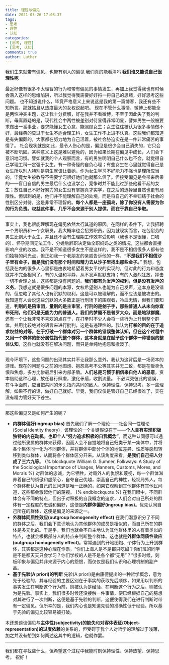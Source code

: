 ```yaml
---
title: 理性与偏见
date: 2021-03-26 17:08:37
tags:
- 思考
- 理性
- 认知
categories:
- [思考, 理性]
- [思考, 认知]
comments: true
author: Luther
---
```

我们生来就带有偏见，也带有别人的偏见
我们真的能看清吗
**我们谁又能说自己很理性呢**

<!-- more -->
最近好像有很多不太理智的行为和带有偏见的事情发生，再加上我觉得我也有时候会落入这样的思维陷阱，所以我觉得我需要好好捋一捋自己的思绪，好好思考这些问题。
也不知道说什么，毕竟严格意义上来说这是我的第一篇博客，我还有些不知所言。那就姑且从热度最大的女权说起吧。
现在不管什么事情，微博上都能全是两性冲突主题，这让我十分费解，好在我并不看微博，不至于因此失了我的判断。毋庸置疑的是，现代社会中两性被差别对待显得非常明显，譬如男生一般被要求做出一番事业，要求能懂女生心意、能照顾女生；女生往往被认为很多事情做不好，最经典的莫过于女生不适合理工科，女生工作不上进不认真。这些我们都知道是有失偏颇的，大家都在努力地为自己活着，被社会胁迫实在是一件非常痛苦的事情了。
社会现状就是如此，最令人伤心的是，偏见是很少会自己消失的，它只会被不断巩固。某种意义上这是难以避免的，因为如果长期在偏见中成长，人们会下意识地习惯。譬如就我的个人观察而言，有的男生明明自己什么也不会，就觉得自己学理工科一定强于女生，有一种奇怪的自负心理；有些女生在心里就觉得自己是女生所以别人特别是男生就该让着她，作为女生学习不好能力不强也是理所应当的，毕竟女生被教导不需要学习很好她们也就那么信了。但接受偏见是会带来后果的——盲目自信的男生最后什么也没学会，竞争时并不能比过那些他看不起的女生；放任自己不好好努力的女生没有掌握真才实学，在之后的选择里自然也更有局限性。但讽刺的是，他们并不能理解自己的处境，而是将自己的不幸归结于社会的性别区分对待，这是非常不理智的。**每个人都是一座孤岛，除了你没有人需要为你的行为负责。权益这件事，几乎不会来源于别人提供，而在于靠自己争取。**

-------------------------------
事实上，我也很能理解现在偏见依然大行其道的原因。在同样的条件下，让我招聘一个男职员和一个女职员，我大概率也会招男职员，因为就现实而言，吃苦耐劳的男生比例大于女生，并且还不会有生理期工作效率受影响（我也不是很懂，口嗨的）、怀孕期间无法工作、分娩后辞职决定做全职妈妈之类的情况，这些都会直接影响产业的收益。我不是不知道很多女生不是这样的，我不是不相信很多人都有他们独特的闪光点，但正如我一个老朋友的亲戚告诉他的一样，**“不是我们不相信沙子里有金子，而是我们没有那个时间和精力去从沙子里找出那些金子。”**
我想，包括我在内的很多人心里都是由衷地希望着男女平权的实现的，但对此的行为和态度就并不完全相同了。有的人温和平静，从不发声默默支持；有的人激烈狂放，抨击一切不合理之处，这些都是没有问题的。**我们都有为发声的权利，但是没有发声的义务**。我想这就是很多问题的本源，女权希望别人也能为自己发声，这本身是没错的，但忽略了其他人也有沉默的权利，这是可以被理解的，而不应该是被攻击的。我知道有人会说这些沉默的大多数正是行刑场下的围观者，冷血无情，但我们要知道，**判刑的是陪审团，量刑的是主审官，行刑的是刽子手，那些普通人从未向你宣布死刑，他们只是无能为力的普通人。我们的梦魇不是普罗大众，而是地狱群魔**。还有一个让我非常不喜欢的点在于，在打拳时不少人会将一些行为上升到整个群体，并用比较绝对的语言来进行批判，这是有违理性的。我认为**打拳的目的在于追求权益的对等，在于打破一个群体对另一个群体的错误整体认知，但在这个过程中又用一个群体的部分属性指代整个群体，这本身就是在赋予这个群体一种错误的整体认知**，这样也就没有在解决问题，而只是单纯地抱怨和撒泼了。

--------------------------------
现今环境下，这些问题的出现其实并不让我那么意外，我认为这背后是一场资本的游戏。现在的问题与之前的地图炮、抱怨高考不公等其实并无二致，都是在贩卖仇恨和焦虑，多方比惨最后引来内部矛盾。**人们总是习惯于相信来自他人的恶意**，资本借助这种心理，放任暴行肆虐，激化矛盾，收割流量。
不必深究彼此的错误，在斗争面前，应当把共同的矛头指向共同的敌人，保持理性、保持思考，多一些理解，如果不行的话，做好自己就好。毕竟，我们仅仅是管好自己已经很难了，实在没有精力管好天下苍生。

------------------------------------
那这些偏见又是如何产生的呢？
- **内群体偏好(ingroup bias)**
    首先我们了解一个理论——社会同一性理论(Social identity theory)，该理论的一个关键假设在于——**个人具有实现积极独特的内在动机。也即个人“努力追求积极的自我概念”**，而这种认同感可以通过他所隶属的群体来获得，因而人会不自觉地将自己归类于某一集体中，并将各个集体同一化为不同群体，并将群体中部分个体的地位差异、性质等感知转移到类似群体，从而将各个群体区分开来。从该角度来看，**是我们自己把人分成了三六九等**。
    {% blockquote William G. Sumner, Folkways: A Study of the Sociological Importance of Usages, Manners, Customs, Mores, and Morals %}
    对群体的忠诚，为它牺牲，对局外人的仇恨和蔑视，每一个群体滋养着自己的骄傲和虚荣心，自夸自己优越，崇高自己的神性，轻视局外人。每个群体都认为自己的民间道是唯一正确的，如果它观察到其他群体有其他民间道，这些都会激起他们的蔑视。
    {% endblockquote %}
    在我们眼中，不同群体会有不同的特点，但出于对积极的自我概念的追求，人们会对自己所处的群体有一定程度的忠诚和偏好，这便是<strong>内群体偏好(ingroup bias)</strong>。优先认同自己所在的群体，这便是偏见的来源之一。
- **外群体同质性效应(outgroup homogeneity effect)**
    在我们潜意识分了不同的群体之后，我们会下意识地认为其他群体的成员是相似的，而自己所在的群体是多元化的。于是乎，我们也就会不自主地认为其他群体里的人有着类似的特点，也就会根据部分人的特点来判断整个群体。这也就是<strong>外群体同质性效应(outgroup homogeneity effect)</strong>。常常遇到的开地图炮、个体行为上升到群体，其实都是这种心理在作祟，“你们上海人是不是都只吃甜？你们班的同学是不是都天天只会学习？你们学校的人是不是各个都“无用”？”很多时候，刻板印象与偏见并非来源于内心的怨恨，而仅仅是我们认识和心理机制的副产品。
- **基于先验(A priori)的判断**
    先验(A priori)是由康德提出的一种哲学概念，意为先于经验的，其与经验的主要区别在于事实的获取先后顺序，如果用以判断的事实发生在判断这个行为前，则被认为是经验，在判断这个行为之后，则被认为是先验。事实上，我们很多时候还没接触一件事情，便已经根据自己的臆想对其进行了一次判断，这便是基于先验的判断，这便使得我们在进行判断时带有一定偏见。但所幸的是，我们内心也是知道先验的准确性低于经验，所以基于先验的偏见比较容易被打破。

本还想谈谈偏见与**主体性(subjectivity)的缺失**和**对客体表征(Object-representation)的过度依赖**的关系的，但受碍于我个人对哲学的理解过于浅薄，加之并没有想到如何阐述这其中的逻辑，也就作罢。

-------------------
我们都在寻找些什么，但希望这个过程中我能时刻保持理性、保持热望、保持思考。
祝好！